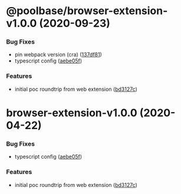 # @poolbase/browser-extension-v1.0.0 (2020-09-23)


### Bug Fixes

* pin webpack version (cra) ([137df81](https://github.com/pixelmord/poolbase/commit/137df8156db038315c7ffe346cd11e9c0239f50b))
* typescript config ([aebe05f](https://github.com/pixelmord/poolbase/commit/aebe05f3e9a1ffe9a7bff85bd8cb9af97c7da174))


### Features

* initial poc roundtrip from web extension ([bd3127c](https://github.com/pixelmord/poolbase/commit/bd3127c2a816b26d6533c2af0ba7f72ce0dc37c0))

# browser-extension-v1.0.0 (2020-04-22)


### Bug Fixes

* typescript config ([aebe05f](https://github.com/ComposableWeb/poolbase/commit/aebe05f3e9a1ffe9a7bff85bd8cb9af97c7da174))


### Features

* initial poc roundtrip from web extension ([bd3127c](https://github.com/ComposableWeb/poolbase/commit/bd3127c2a816b26d6533c2af0ba7f72ce0dc37c0))
